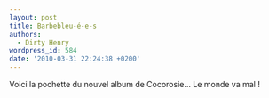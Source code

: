 ```yaml
---
layout: post
title: Barbebleu-é-e-s
authors:
  - Dirty Henry
wordpress_id: 584
date: '2010-03-31 22:24:38 +0200'
---
```

Voici la pochette du nouvel album de Cocorosie… Le monde va mal !
